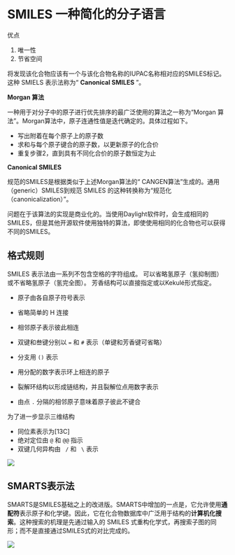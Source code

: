 # SMILES 一种简化的分子语言

优点

1. 唯一性
2. 节省空间

将发现该化合物应该有一个与该化合物名称的IUPAC名称相对应的SMILES标记。这种 SMIELS 表示法称为“ **Canonical SMILES** ”。

**Morgan 算法**

一种用于对分子中的原子进行优先排序的最广泛使用的算法之一称为“Morgan 算法”。Morgan算法中，原子连通性值是迭代确定的。具体过程如下。

- 写出附着在每个原子上的原子数
- 求和与每个原子键合的原子数，以更新原子的化合价
- 重复步骤2，直到具有不同化合价的原子数恒定为止

**Canonical SMILES**

规范的SMILES是根据类似于上述Morgan算法的“ CANGEN算法”生成的。通用（generic）SMILES到规范 SMILES 的这种转换称为“规范化（canonicalization）”。

问题在于该算法的实现是商业化的。当使用Daylight软件时，会生成相同的SMILES，但是其他开源软件使用独特的算法，即使使用相同的化合物也可以获得不同的SMILES。

## 格式规则

SMILES 表示法由一系列不包含空格的字符组成。 可以省略氢原子（氢抑制图）或不省略氢原子（氢完全图）。 芳香结构可以直接指定或以Kekulé形式指定。

- 原子由各自原子符号表示
- 省略简单的 H 连接
- 相邻原子表示彼此相连
- 双键和叁键分别以 `=` 和 `#` 表示（单键和芳香键可省略）
- 分支用 `()` 表示
- 用分配的数字表示环上相连的原子
- 裂解环结构以形成链结构，并且裂解位点用数字表示



- 由点 `.` 分隔的相邻原子意味着原子彼此不键合 

为了进一步显示三维结构

- 同位素表示为[13C]
- 绝对定位由 `@` 和 `@@` 指示
- 双键几何异构由 ` /` 和 ` \` 表示

![](https://img-blog.csdnimg.cn/img_convert/90452fc1da934937b923969fe3955d71.png)

## SMARTS表示法

SMARTS是SMILES基础之上的改进版。SMARTS中增加的一点是，它允许使用**通配符**表示原子和化学键。因此，它在化合物数据库中广泛用于结构的**计算机化搜索**。这种搜索的机理是先通过输入的 SMILES 式重构化学式，再搜索子图的同形；而不是直接通过SMILES式的对比完成的。

![](https://pic2.zhimg.com/80/v2-f28e394fbadd02e8bc3837d4bb55b361_720w.jpg)


